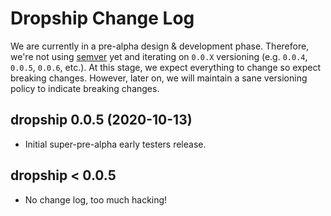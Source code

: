 # Dropship Change Log

We are currently in a pre-alpha design & development phase. Therefore, we're
not using [semver](https://semver.org/) yet and iterating on `0.0.X` versioning
(e.g. `0.0.4`, `0.0.5`, `0.0.6`, etc.). At this stage, we expect everything to
change so expect breaking changes. However, later on, we will maintain a sane
versioning policy to indicate breaking changes.

## dropship 0.0.5 (2020-10-13)

- Initial super-pre-alpha early testers release.

## dropship < 0.0.5

- No change log, too much hacking!
